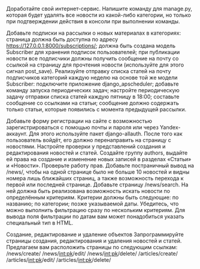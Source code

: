 Доработайте свой интернет-сервис. Напишите команду для manage.py, которая будет удалять все новости из какой-либо категории, но только при подтверждении действия в консоли при выполнении команды.

Добавьте подписки на рассылки о новых материалах в категориях:
страница должна быть доступна по адресу https://127.0.0.1:8000/subscriptions/;
должна быть создана модель Subscriber для хранения подписок пользователей;
при публикации новости все подписчики должны получить сообщение на почту со ссылкой на страницу для прочтения новости (используйте для этого сигнал post_save).
Реализуйте отправку списка статей на почту подписчиков категорий каждую неделю на основе той же модели Subscriber:
подключите приложение django_apscheduler;
добавьте команду запуска периодических задач;
настройте периодическую задачу отправки списка статей каждую пятницу в 18:00;
составьте сообщение со ссылками на статьи;
сообщение должно содержать только статьи, которые появились с момента предыдущей рассылки.

Добавьте форму регистрации на сайте с возможностью зарегистрироваться с помощью почты и пароля или через Yandex-аккаунт. Для этого используйте пакет django-allauth. После того как пользователь войдёт, его должно перенаправить на страницу с новостями.
Настройте проверки у представлений создания и редактирования новостей и статей. Создайте группу authors, выдайте ей права на создание и изменение новых записей в разделах «Статьи» и «Новости».
Проверьте работу прав.
Добавьте постраничный вывод на /news/, чтобы на одной странице было не больше 10 новостей и видны номера лишь ближайших страниц, а также возможность перехода к первой или последней странице.
Добавьте страницу /news/search. На ней должна быть реализована возможность искать новости по определённым критериям. Критерии должны быть следующие:
по названию;
по категории;
позже указываемой даты.
Убедитесь, что можно выполнить фильтрацию сразу по нескольким критериям.
Для вывода поля фильтрации по датам вам может понадобиться указать специальный тип в HTML.



Создание, редактирование и удаление объектов
Запрограммируйте страницы создания, редактирования и удаления новостей и статей. Предлагаем вам расположить страницы по следующим ссылкам:
/news/create/
/news/<int:pk>/edit/
/news/<int:pk>/delete/
/articles/create/
/articles/<int:pk>/edit/
/articles/<int:pk>/delete/
